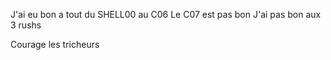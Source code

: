 J'ai eu bon a tout du SHELL00 au C06
Le C07 est pas bon
J'ai pas bon aux 3 rushs

Courage les tricheurs
